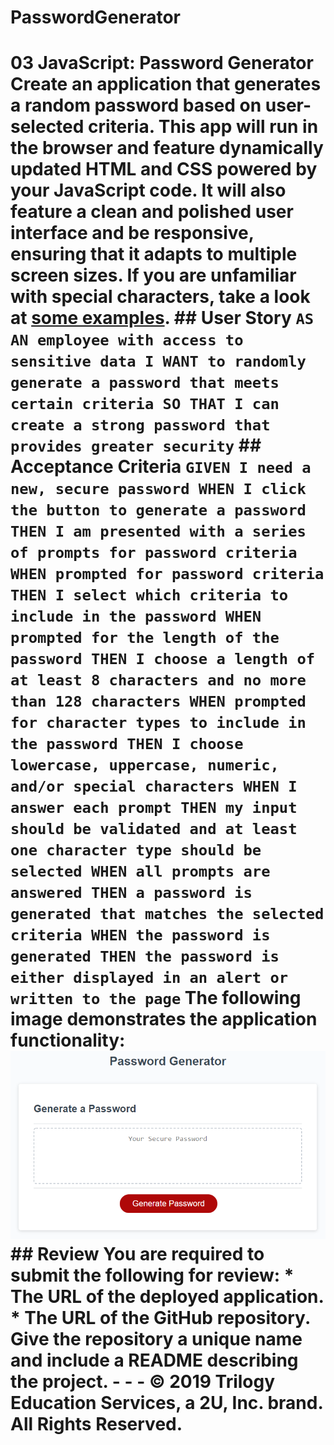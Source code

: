 # PasswordGenerator
# 03 JavaScript: Password Generator  Create an application that generates a random password based on user-selected criteria. This app will run in the browser and feature dynamically updated HTML and CSS powered by your JavaScript code. It will also feature a clean and polished user interface and be responsive, ensuring that it adapts to multiple screen sizes.  If you are unfamiliar with special characters, take a look at [some examples](https://www.owasp.org/index.php/Password_special_characters).  ## User Story  ``` AS AN employee with access to sensitive data I WANT to randomly generate a password that meets certain criteria SO THAT I can create a strong password that provides greater security ```  ## Acceptance Criteria  ``` GIVEN I need a new, secure password WHEN I click the button to generate a password THEN I am presented with a series of prompts for password criteria WHEN prompted for password criteria THEN I select which criteria to include in the password WHEN prompted for the length of the password THEN I choose a length of at least 8 characters and no more than 128 characters WHEN prompted for character types to include in the password THEN I choose lowercase, uppercase, numeric, and/or special characters WHEN I answer each prompt THEN my input should be validated and at least one character type should be selected WHEN all prompts are answered THEN a password is generated that matches the selected criteria WHEN the password is generated THEN the password is either displayed in an alert or written to the page ```  The following image demonstrates the application functionality:  ![password generator demo](./Assets/03-javascript-homework-demo.png)  ## Review  You are required to submit the following for review:  * The URL of the deployed application.  * The URL of the GitHub repository. Give the repository a unique name and include a README describing the project.  - - - © 2019 Trilogy Education Services, a 2U, Inc. brand. All Rights Reserved.

